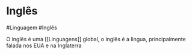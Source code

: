 # Inglês
#Linguagem #Inglês

O inglês é uma [[Linguagens]] global, o inglês é a lingua, principalmente falada nos EUA e na Inglaterra
